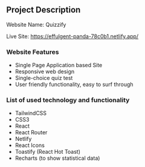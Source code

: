 ## Project Description
Website Name: Quizzify

Live Site: https://effulgent-panda-78c0b1.netlify.app/

### Website Features 
* Single Page Application based Site
* Responsive web design
* Single-choice quiz test
* User friendly functionality, easy to surf through


### List of used technology and functionality
* TailwindCSS
* CSS3
* React
* React Router
* Netlify 
* React Icons
* Toastify (React Hot Toast)
* Recharts (to show statistical data)